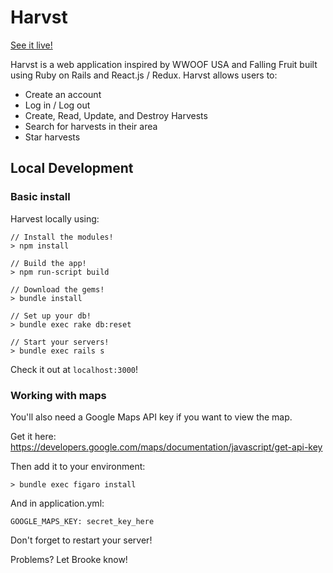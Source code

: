 # Harvst

[See it live!][heroku]

[heroku]: harvst.herokuapp.com

Harvst is a web application inspired by WWOOF USA and Falling Fruit built using Ruby on Rails
and React.js / Redux. Harvst allows users to:

- Create an account
- Log in / Log out
- Create, Read, Update, and Destroy Harvests
- Search for harvests in their area
- Star harvests

## Local Development

### Basic install

Harvest locally using:

```
// Install the modules!
> npm install

// Build the app!
> npm run-script build

// Download the gems!
> bundle install

// Set up your db!
> bundle exec rake db:reset

// Start your servers!
> bundle exec rails s
```

Check it out at `localhost:3000`!

### Working with maps

You'll also need a Google Maps API key if you want to view the map.

Get it here: https://developers.google.com/maps/documentation/javascript/get-api-key

Then add it to your environment:
```
> bundle exec figaro install
```

And in application.yml:
```
GOOGLE_MAPS_KEY: secret_key_here
```

Don't forget to restart your server!

Problems? Let Brooke know!
